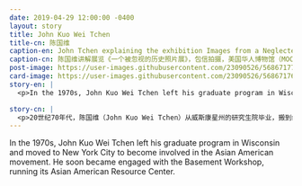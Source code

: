 ```yaml
---
date: 2019-04-29 12:00:00 -0400
layout: story
title: John Kuo Wei Tchen
title-cn: 陈国维
caption-en: John Tchen explaining the exhibition Images from a Neglected Past, Photograph by Emile Bocian, Museum of Chinese in America (MOCA) Collection
caption-cn: 陈国维讲解展览《一个被忽视的历史照片展》，包信拍摄，美国华人博物馆（MOCA）馆藏
post-image: https://user-images.githubusercontent.com/23090526/56867177-530c8200-69b0-11e9-8379-a43eec7fbb21.jpg
card-image: https://user-images.githubusercontent.com/23090526/56867176-5273eb80-69b0-11e9-90c3-db02d9b51ab5.jpg
story-en: |
  <p>In the 1970s, John Kuo Wei Tchen left his graduate program in Wisconsin and moved to New York City to become involved in the Asian American movement. He soon became engaged with the Basement Workshop, running its Asian American Resource Center. Unable to find any archives housing the documents, photographs, and personal stories needed to write the history of New York’s Chinatown, Tchen realized that the history of the largest Chinatown outside of Asia had been ignored. In 1980, he and fellow Basement Workshop member Charlie Lai built off of the materials housed in the Basement Workshop’s Asian American Resource Center to cofound the New York Chinatown History Project. Tchen and the rest of the Project’s staff took to salvaging physical evidence of Manhattan Chinatown’s history from the streets and dumpsters. His research on Chinatown hand laundries would become the basis for the Project’s first exhibition, <i>Eight Pound Livelihood</i>. As the Project evolved into the Museum of Chinese in America over the next few decades, Tchen stayed on as a senior historian while founding the Asian/Pacific/American Institute and Studies programat New York University, where he taught as a professor until 2018. Last year, he assumed the role of director of the Rutgers University Clement A. Price Institute on Ethnicity, Culture, and the Modern Experience.</p>

story-cn: |
  <p>20世纪70年代，陈国维（John Kuo Wei Tchen）从威斯康星州的研究生院毕业，搬到纽约市，开始参与亚裔美国人运动。他很快就加入了地下室工作坊（Basement Workshop），负责管理亚裔美国人资源中心（Asian American Resource Center）。由于找不到任何关于纽约唐人街历史的文件、照片和个人故事档案，陈先生意识到这个亚洲以外最大的华人社区的历史被忽略了。1980年，他和地下室工作坊的同事黎重旺（Charlie Lai）利用亚裔美国人资源中心（Asian American Resource Center）中的材料，共同创立了纽约唐人街历史项目（New York Chinatown History Project）。陈先生和该项目的其他工作人员一起从街道和垃圾箱中拯救了曼哈顿唐人街的历史物件。他对唐人街洗衣店的研究成为了该项目的第一个展览“八磅生涯”（Eight Pound Livelihood）的基础。在接下来的几十年里，该项目逐渐发展成为美国华人博物馆，陈先生继续为MOCA担任资深历史学家，同时在纽约大学（New York University）创立了亚太美国研究所和研究专业（Asian/Pacific/American Institute and Studies program），并在那里担任教授，直到2018年，也就是去年，他去了罗格斯大学（Rutgers University），并接受了该大学专注于民族、文化与现代经验的克莱蒙特研究所 （Clement A. Price Institute on Ethnicity,Culture, and the Modern Experience）所长的职位。</p>
---
```


In the 1970s, John Kuo Wei Tchen left his graduate program in Wisconsin and moved to New York City to become involved in the Asian American movement. He soon became engaged with the Basement Workshop, running its Asian American Resource Center.
